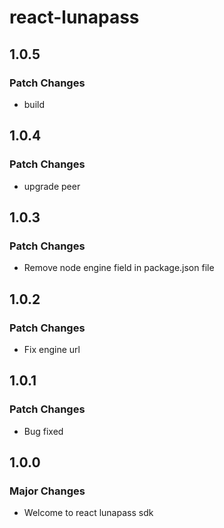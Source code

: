 # react-lunapass

## 1.0.5

### Patch Changes

- build

## 1.0.4

### Patch Changes

- upgrade peer

## 1.0.3

### Patch Changes

- Remove node engine field in package.json file

## 1.0.2

### Patch Changes

- Fix engine url

## 1.0.1

### Patch Changes

- Bug fixed

## 1.0.0

### Major Changes

- Welcome to react lunapass sdk

